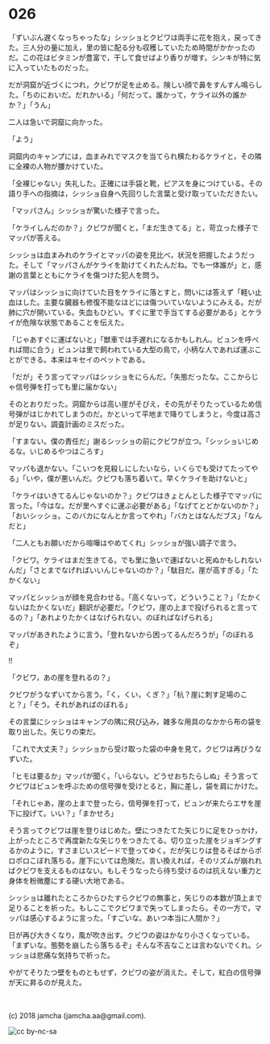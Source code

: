# 026

「ずいぶん遅くなっちゃったな」シッショとクビワは両手に花を抱え，戻ってきた。三人分の量に加え，里の皆に配る分も収穫していたため時間がかかったのだ。この花はビタミンが豊富で，干して食せばより香りが増す。シンキが特に気に入っていたものだった。  

だが洞窟が近づくにつれ，クビワが足を止める。険しい顔で鼻をすんすん鳴らした。「ちのにおいだ。だれかいる」「何だって。誰かって，ケライ以外の誰かか？」「うん」  

二人は急いで洞窟に向かった。  

「よう」  

洞窟内のキャンプには，血まみれでマスクを当てられ横たわるケライと，その隣に全裸の人物が腰かけていた。  

「全裸じゃない」失礼した。正確には手袋と靴，ピアスを身につけている。その語り手への指摘は，シッショ自身へ先回りした言葉と受け取っていただきたい。  

「マッパさん」シッショが驚いた様子で言った。  

「ケライしんだのか？」クビワが聞くと，「まだ生きてる」と，苛立った様子でマッパが答える。  

シッショは血まみれのケライとマッパの姿を見比べ，状況を把握したようだった。そして「マッパさんがケライを助けてくれたんだね。でも一体誰が」と，感謝の言葉とともにケライを傷つけた犯人を問う。  

マッパはシッショに向けていた目をケライに落とすと，問いには答えず「軽い止血はした。主要な臓器も修復不能なほどには傷ついていないようにみえる。だが肺に穴が開いている。失血もひどい。すぐに里で手当てする必要がある」とケライが危険な状態であることを伝えた。  

「じゃあすぐに運ばないと」「獣車では手遅れになるかもしれん。ビュンを呼べれば間に合う」ビュンは里で飼われている大型の鳥で，小柄な人であれば運ぶことができる。本来はキセイのペットである。  

「だが」そう言ってマッパはシッショをにらんだ。「失態だったな。ここからじゃ信号弾を打っても里に届かない」  

そのとおりだった。洞窟からは高い崖がそびえ，その先がそりたっているため信号弾がはじかれてしまうのだ。かといって平地まで降りてしまうと，今度は高さが足りない。調査計画のミスだった。  

「すまない。僕の責任だ」謝るシッショの前にクビワが立つ。「シッショいじめるな。いじめるやつはころす」  

マッパも退かない。「こいつを見殺しにしたいなら，いくらでも受けてたってやる」「いや，僕が悪いんだ。クビワも落ち着いて。早くケライを助けないと」  

「ケライはいきてるんじゃないのか？」クビワはきょとんとした様子でマッパに言った。「今はな。だが里へすぐに運ぶ必要がある」「なげてとどかないのか？」「おいシッショ。このバカになんとか言ってやれ」「バカとはなんだブス」「なんだと」  

「二人ともお願いだから喧嘩はやめてくれ」シッショが強い調子で言う。  

「クビワ。ケライはまだ生きてる。でも里に急いで運ばないと死ぬかもしれないんだ」「さとまでなげればいいんじゃないのか？」「駄目だ。崖が高すぎる」「たかくない」  

マッパとシッショが顔を見合わせる。「高くないって，どういうこと？」「たかくないはたかくないだ」翻訳が必要だ。「クビワ，崖の上まで投げられると言ってるの？」「あれよりたかくはなげられない。のぼればなげられる」  

マッパがあきれたように言う。「登れないから困ってるんだろうが」「のぼれるぞ」  

!!  

「クビワ，あの崖を登れるの？」  

クビワがうなずいてから言う。「く，くい，くぎ？」「杭？崖に刺す足場のこと？」「そう。それがあればのぼれる」  

その言葉にシッショはキャンプの隅に飛び込み，雑多な用具のなかから布の袋を取り出した。矢じりの束だ。  

「これで大丈夫？」シッショから受け取った袋の中身を見て，クビワは再びうなずいた。  

「ヒモは要るか」マッパが聞く。「いらない。どうせおちたらしぬ」そう言ってクビワはビュンを呼ぶための信号弾を受けとると，胸に差し，袋を肩にかけた。  

「それじゃあ，崖の上まで登ったら，信号弾を打って，ビュンが来たらエサを崖下に投げて。いい？」「まかせろ」  

そう言ってクビワは崖を登りはじめた。壁につきたてた矢じりに足をひっかけ，上がったところで再度新たな矢じりをつきたてる。切り立った崖をジョギングするかのように，すさまじいスピードで登ってゆく。だが矢じりは登るそばからポロポロこぼれ落ちる。崖下にいては危険だ。言い換えれば，そのリズムが崩れればクビワを支えるものはない。もしそうなったら待ち受けるのは抗えない重力と身体を粉微塵にする硬い大地である。  

シッショは離れたところからひたすらクビワの無事と，矢じりの本数が頂上まで足りることを祈った。もしここでクビワまで失ってしまったら。その一方で，マッパは感心するように言った。「すごいな。あいつ本当に人間か？」  

日が再び大きくなり，風が吹き出す。クビワの姿はかなり小さくなっている。「まずいな。態勢を崩したら落ちるぞ」そんな不吉なことは言わないでくれ。シッショは悲痛な気持ちで祈った。  

やがてそりたつ壁をものともせず，クビワの姿が消えた。そして，紅白の信号弾が天に昇るのが見えた。  

<br>  
<br>  
(c) 2018 jamcha (jamcha.aa@gmail.com).  

![cc by-nc-sa](http://i.creativecommons.org/l/by-nc-sa/4.0/88x31.png)

